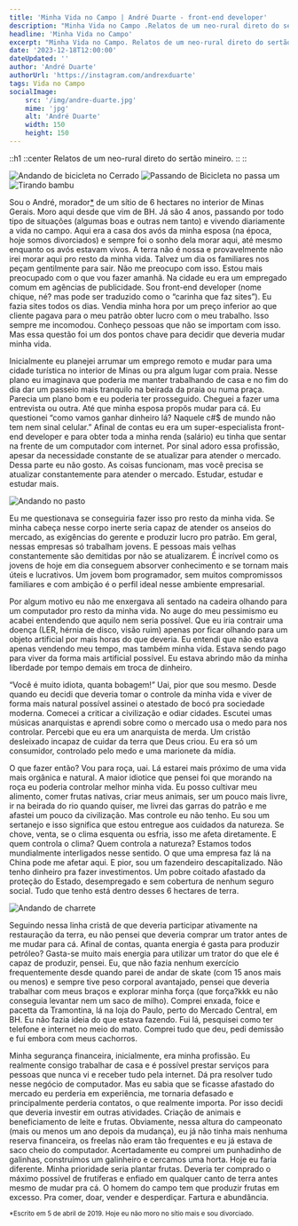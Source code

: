 ```yaml
---
title: 'Minha Vida no Campo | André Duarte - front-end developer'
description: "Minha Vida no Campo .Relatos de um neo-rural direto do sertão mineiro"
headline: 'Minha Vida no Campo'
excerpt: "Minha Vida no Campo. Relatos de um neo-rural direto do sertão mineiro"
date: '2023-12-18T12:00:00'
dateUpdated: ''
author: 'André Duarte'
authorUrl: 'https://instagram.com/andrexduarte'
tags: Vida no Campo
socialImage:
    src: '/img/andre-duarte.jpg'
    mime: 'jpg'
    alt: 'André Duarte'
    width: 150
    height: 150
---
```


::h1
::center
Relatos de um neo-rural direto do sertão mineiro.
::
::

<div class="block-img">
    <img src="/img/blog/minha-vida-no-campo/andando-de-bicicleta.jpg" alt="Andando de bicicleta no Cerrado">
    <img src="/img/blog/minha-vida-no-campo/foto-bicicleta-e-foice.jpg" alt="Passando de Bicicleta no passa um">
    <img src="/img/blog/minha-vida-no-campo/tirando-bambu.jpg" alt="Tirando bambu">   
</div>

Sou o André, morador<a href="#nota">*</a> de um sítio de 6 hectares no interior de Minas Gerais. Moro aqui desde que vim de BH. Já são 4 anos, passando por todo tipo de situações (algumas boas e outras nem tanto) e vivendo diariamente a vida no campo. Aqui era a casa dos avós da minha esposa (na época, hoje somos divorciados) e sempre foi o sonho dela morar aqui, até mesmo enquanto os avós estavam vivos. A terra não é nossa e provavelmente não irei morar aqui pro resto da minha vida. Talvez um dia os familiares nos peçam gentilmente para sair. Não me preocupo com isso. Estou mais preocupado com o que vou fazer amanhã.
Na cidade eu era um empregado comum em agências de publicidade. Sou front-end developer (nome chique, né? mas pode ser traduzido como o “carinha que faz sites”). Eu fazia sites todos os dias. Vendia minha hora por um preço inferior ao que cliente pagava para o meu patrão obter lucro com o meu trabalho. Isso sempre me incomodou. Conheço pessoas que não se importam com isso. Mas essa questão foi um dos pontos chave para decidir que deveria mudar minha vida.

Inicialmente eu planejei arrumar um emprego remoto e mudar para uma cidade turística no interior de Minas ou pra algum lugar com praia. Nesse plano eu imaginava que poderia me manter trabalhando de casa e no fim do dia dar um passeio mais tranquilo na beirada da praia ou numa praça. Parecia um plano bom e eu poderia ter prosseguido. Cheguei a fazer uma entrevista ou outra. Até que minha esposa propôs mudar para cá. Eu questionei “como vamos ganhar dinheiro lá? Naquele c#$ de mundo não tem nem sinal celular.” Afinal de contas eu era um super-especialista front-end developer e para obter toda a minha renda (salário) eu tinha que sentar na frente de um computador com internet. Por sinal adoro essa profissão, apesar da necessidade constante de se atualizar para atender o mercado. Dessa parte eu não gosto. As coisas funcionam, mas você precisa se atualizar constantemente para atender o mercado. Estudar, estudar e estudar mais.

<div class="block-img-left">
    <img src="/img/blog/minha-vida-no-campo/andando-no-pasto.jpg" alt="Andando no pasto">  
</div>

Eu me questionava se conseguiria fazer isso pro resto da minha vida. Se minha cabeça nesse corpo inerte seria capaz de atender os anseios do mercado, as exigências do gerente e produzir lucro pro patrão. Em geral, nessas empresas só trabalham jovens. E pessoas mais velhas constantemente são demitidas por não se atualizarem. É incrível como os jovens de hoje em dia conseguem absorver conhecimento e se tornam mais úteis e lucrativos. Um jovem bom programador, sem muitos compromissos familiares e com ambição é o perfil ideal nesse ambiente empresarial.

Por algum motivo eu não me enxergava ali sentado na cadeira olhando para um computador pro resto da minha vida. No auge do meu pessimismo eu acabei entendendo que aquilo nem seria possível. Que eu iria contrair uma doença (LER, hérnia de disco, visão ruim) apenas por ficar olhando para um objeto artificial por mais horas do que deveria. Eu entendi que não estava apenas vendendo meu tempo, mas também minha vida. Estava sendo pago para viver da forma mais artificial possível. Eu estava abrindo mão da minha liberdade por tempo demais em troca de dinheiro. 

“Você é muito idiota, quanta bobagem!” Uai, pior que sou mesmo. Desde quando eu decidi que deveria tomar o controle da minha vida e viver de forma mais natural possível assinei o atestado de bocó pra sociedade moderna. Comecei a criticar a civilização e odiar cidades. Escutei umas músicas anarquistas e aprendi sobre como o mercado usa o medo para nos controlar. Percebi que eu era um anarquista de merda. Um cristão desleixado incapaz de cuidar da terra que Deus criou. Eu era só um consumidor, controlado pelo medo e uma marionete da mídia.

O que fazer então? Vou para roça, uai. Lá estarei mais próximo de uma vida mais orgânica e natural. A maior idiotice que pensei foi que morando na roça eu poderia controlar melhor minha vida. Eu posso cultivar meu alimento, comer frutas nativas, criar meus animais, ser um pouco mais livre, ir na beirada do rio quando quiser, me livrei das garras do patrão e me afastei um pouco da civilização. Mas controle eu não tenho. Eu sou um sertanejo e isso significa que estou entregue aos cuidados da natureza. Se chove, venta, se o clima esquenta ou esfria, isso me afeta diretamente. E quem controla o clima? Quem controla a natureza? Estamos todos mundialmente interligados nesse sentido. O que uma empresa faz lá na China pode me afetar aqui. E pior, sou um fazendeiro descapitalizado. Não tenho dinheiro pra fazer investimentos. Um pobre coitado afastado da proteção do Estado, desempregado e sem cobertura de nenhum seguro social. Tudo que tenho está dentro desses 6 hectares de terra.

<div class="block-img-right">
    <img src="/img/blog/minha-vida-no-campo/mula.jpg" alt="Andando de charrete">  
</div>

Seguindo nessa linha cristã de que deveria participar ativamente na restauração da terra, eu não pensei que deveria comprar um trator antes de me mudar para cá. Afinal de contas, quanta energia é gasta para produzir petróleo? Gasta-se muito mais energia para utilizar um trator do que ele é capaz de produzir, pensei. Eu, que não fazia nenhum exercício frequentemente desde quando parei de andar de skate (com 15 anos mais ou menos) e sempre tive peso corporal avantajado, pensei que deveria trabalhar com meus braços e explorar minha força (que força?kkk eu não conseguia levantar nem um saco de milho). Comprei enxada, foice e pacetta da Tramontina, lá na loja do Paulo, perto do Mercado Central, em BH. Eu não fazia ideia do que estava fazendo.
Fui lá, pesquisei como ter telefone e internet no meio do mato. Comprei tudo que deu, pedi demissão e fui embora com meus cachorros.

Minha segurança financeira, inicialmente, era minha profissão. Eu realmente consigo trabalhar de casa e é possível prestar serviços para pessoas que nunca vi e receber tudo pela internet. Dá pra resolver tudo nesse negócio de computador. Mas eu sabia que se ficasse afastado do mercado eu perderia em experiência, me tornaria defasado e principalmente perderia contatos, o que realmente importa. Por isso decidi que deveria investir em outras atividades. Criação de animais e beneficiamento de leite e frutas. Obviamente, nessa altura do campeonato (mais ou menos um ano depois da mudança), eu já não tinha mais nenhuma reserva financeira, os freelas não eram tão frequentes e eu já estava de saco cheio do computador. Acertadamente eu comprei um punhadinho de galinhas, construímos um galinheiro e cercamos uma horta. Hoje eu faria diferente. Minha prioridade seria plantar frutas. Deveria ter comprado o máximo possível de frutíferas e enfiado em qualquer canto de terra antes mesmo de mudar pra cá. O homem do campo tem que produzir frutas em excesso. Pra comer, doar, vender e desperdiçar. Fartura e abundância.

<p id="nota">
<small>
    *Escrito em 5 de abril de 2019. Hoje eu não moro no sítio mais e sou divorciado.
</small>
</p>
